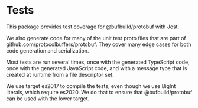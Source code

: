 # Tests

This package provides test coverage for @bufbuild/protobuf with Jest. 

We also generate code for many of the unit test proto files that are part of 
github.com/protocolbuffers/protobuf. They cover many edge cases for both code 
generation and serialization.

Most tests are run several times, once with the generated TypeScript code, 
once with the generated JavaScript code, and with a message type that is 
created at runtime from a file descriptor set.

We use target es2017 to compile the tests, even though we use BigInt literals,
which require es2020. We do that to ensure that @bufbuild/protobuf can be used 
with the lower target. 
